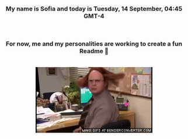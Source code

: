 


<div align="center">
<h3 >My name is Sofia and today is Tuesday, 14 September, 04:45 GMT-4</h3><br>
<h3 >For now, me and my personalities are working to create a fun Readme 👋
</h3><br>
<img src='img/dwight.gif' alt='working...'/>
</div>
